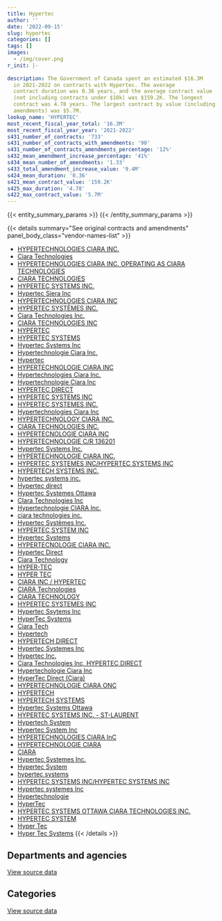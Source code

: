 ```yaml
---
title: Hypertec
author: ''
date: '2022-09-15'
slug: hypertec
categories: []
tags: []
images:
  - /img/cover.png
r_init: |-
  
description: The Government of Canada spent an estimated $16.3M
  in 2021-2022 on contracts with Hypertec. The average
  contract duration was 0.36 years, and the average contract value
  (not including contracts under $10k) was $159.2K. The longest
  contract was 4.78 years. The largest contract by value (including
  amendments) was $5.7M.
lookup_name: 'HYPERTEC'
most_recent_fiscal_year_total: '16.3M'
most_recent_fiscal_year_year: '2021-2022'
s431_number_of_contracts: '733'
s431_number_of_contracts_with_amendments: '90'
s431_number_of_contracts_amendments_percentage: '12%'
s432_mean_amendment_increase_percentage: '41%'
s434_mean_number_of_amendments: '1.33'
s433_total_amendment_increase_value: '9.4M'
s424_mean_duration: '0.36'
s421_mean_contract_value: '159.2K'
s425_max_duration: '4.78'
s422_max_contract_value: '5.7M'
---
```


<script src="/rmarkdown-libs/htmlwidgets/htmlwidgets.js"></script>
<link href="/rmarkdown-libs/datatables-css/datatables-crosstalk.css" rel="stylesheet" />
<script src="/rmarkdown-libs/datatables-binding/datatables.js"></script>
<script src="/rmarkdown-libs/jquery/jquery-3.6.0.min.js"></script>
<link href="/rmarkdown-libs/dt-core-bootstrap/css/dataTables.bootstrap.min.css" rel="stylesheet" />
<link href="/rmarkdown-libs/dt-core-bootstrap/css/dataTables.bootstrap.extra.css" rel="stylesheet" />
<script src="/rmarkdown-libs/dt-core-bootstrap/js/jquery.dataTables.min.js"></script>
<script src="/rmarkdown-libs/dt-core-bootstrap/js/dataTables.bootstrap.min.js"></script>
<link href="/rmarkdown-libs/crosstalk/css/crosstalk.min.css" rel="stylesheet" />
<script src="/rmarkdown-libs/crosstalk/js/crosstalk.min.js"></script>
<script src="/rmarkdown-libs/htmlwidgets/htmlwidgets.js"></script>
<link href="/rmarkdown-libs/datatables-css/datatables-crosstalk.css" rel="stylesheet" />
<script src="/rmarkdown-libs/datatables-binding/datatables.js"></script>
<script src="/rmarkdown-libs/jquery/jquery-3.6.0.min.js"></script>
<link href="/rmarkdown-libs/dt-core-bootstrap/css/dataTables.bootstrap.min.css" rel="stylesheet" />
<link href="/rmarkdown-libs/dt-core-bootstrap/css/dataTables.bootstrap.extra.css" rel="stylesheet" />
<script src="/rmarkdown-libs/dt-core-bootstrap/js/jquery.dataTables.min.js"></script>
<script src="/rmarkdown-libs/dt-core-bootstrap/js/dataTables.bootstrap.min.js"></script>
<link href="/rmarkdown-libs/crosstalk/css/crosstalk.min.css" rel="stylesheet" />
<script src="/rmarkdown-libs/crosstalk/js/crosstalk.min.js"></script>

{{< entity_summary_params >}}
{{< /entity_summary_params >}}

{{< details summary="See original contracts and amendments" panel_body_class="vendor-names-list" >}}
- [HYPERTECHNOLOGIES CIARA INC.](https://search.open.canada.ca/en/ct/?sort=contract_value_f%20desc&page=1&search_text=%22HYPERTECHNOLOGIES%20CIARA%20INC.%22)
- [Ciara Technologies](https://search.open.canada.ca/en/ct/?sort=contract_value_f%20desc&page=1&search_text=%22Ciara%20Technologies%22)
- [HYPERTECHNOLOGIES CIARA INC. OPERATING AS CIARA TECHNOLOGIES](https://search.open.canada.ca/en/ct/?sort=contract_value_f%20desc&page=1&search_text=%22HYPERTECHNOLOGIES%20CIARA%20INC.%20OPERATING%20AS%20CIARA%20TECHNOLOGIES%22)
- [CIARA TECHNOLOGIES](https://search.open.canada.ca/en/ct/?sort=contract_value_f%20desc&page=1&search_text=%22CIARA%20TECHNOLOGIES%22)
- [HYPERTEC SYSTEMS INC.](https://search.open.canada.ca/en/ct/?sort=contract_value_f%20desc&page=1&search_text=%22HYPERTEC%20SYSTEMS%20INC.%22)
- [Hypertec Siera Inc](https://search.open.canada.ca/en/ct/?sort=contract_value_f%20desc&page=1&search_text=%22Hypertec%20Siera%20Inc%22)
- [HYPERTECHNOLOGIES CIARA INC](https://search.open.canada.ca/en/ct/?sort=contract_value_f%20desc&page=1&search_text=%22HYPERTECHNOLOGIES%20CIARA%20INC%22)
- [HYPERTEC SYSTÈMES INC.](https://search.open.canada.ca/en/ct/?sort=contract_value_f%20desc&page=1&search_text=%22HYPERTEC%20SYST%c3%88MES%20INC.%22)
- [Ciara Technologies Inc.](https://search.open.canada.ca/en/ct/?sort=contract_value_f%20desc&page=1&search_text=%22Ciara%20Technologies%20Inc.%22)
- [CIARA TECHNOLOGIES INC](https://search.open.canada.ca/en/ct/?sort=contract_value_f%20desc&page=1&search_text=%22CIARA%20TECHNOLOGIES%20INC%22)
- [HYPERTEC](https://search.open.canada.ca/en/ct/?sort=contract_value_f%20desc&page=1&search_text=%22HYPERTEC%22)
- [HYPERTEC SYSTEMS](https://search.open.canada.ca/en/ct/?sort=contract_value_f%20desc&page=1&search_text=%22HYPERTEC%20SYSTEMS%22)
- [Hypertec Systems Inc](https://search.open.canada.ca/en/ct/?sort=contract_value_f%20desc&page=1&search_text=%22Hypertec%20Systems%20Inc%22)
- [Hypertechnologie Ciara Inc.](https://search.open.canada.ca/en/ct/?sort=contract_value_f%20desc&page=1&search_text=%22Hypertechnologie%20Ciara%20Inc.%22)
- [Hypertec](https://search.open.canada.ca/en/ct/?sort=contract_value_f%20desc&page=1&search_text=%22Hypertec%22)
- [HYPERTECHNOLOGIE CIARA INC](https://search.open.canada.ca/en/ct/?sort=contract_value_f%20desc&page=1&search_text=%22HYPERTECHNOLOGIE%20CIARA%20INC%22)
- [Hypertechnologies Ciara Inc.](https://search.open.canada.ca/en/ct/?sort=contract_value_f%20desc&page=1&search_text=%22Hypertechnologies%20Ciara%20Inc.%22)
- [Hypertechnologie Ciara Inc](https://search.open.canada.ca/en/ct/?sort=contract_value_f%20desc&page=1&search_text=%22Hypertechnologie%20Ciara%20Inc%22)
- [HYPERTEC DIRECT](https://search.open.canada.ca/en/ct/?sort=contract_value_f%20desc&page=1&search_text=%22HYPERTEC%20DIRECT%22)
- [HYPERTEC SYSTEMS INC](https://search.open.canada.ca/en/ct/?sort=contract_value_f%20desc&page=1&search_text=%22HYPERTEC%20SYSTEMS%20INC%22)
- [HYPERTEC SYSTEMES INC.](https://search.open.canada.ca/en/ct/?sort=contract_value_f%20desc&page=1&search_text=%22HYPERTEC%20SYSTEMES%20INC.%22)
- [Hypertechnologies Ciara Inc](https://search.open.canada.ca/en/ct/?sort=contract_value_f%20desc&page=1&search_text=%22Hypertechnologies%20Ciara%20Inc%22)
- [HYPERTECHNOLOGY CIARA INC.](https://search.open.canada.ca/en/ct/?sort=contract_value_f%20desc&page=1&search_text=%22HYPERTECHNOLOGY%20CIARA%20INC.%22)
- [CIARA TECHNOLOGIES INC.](https://search.open.canada.ca/en/ct/?sort=contract_value_f%20desc&page=1&search_text=%22CIARA%20TECHNOLOGIES%20INC.%22)
- [HYPERTECNOLOGIE CIARA INC](https://search.open.canada.ca/en/ct/?sort=contract_value_f%20desc&page=1&search_text=%22HYPERTECNOLOGIE%20CIARA%20INC%22)
- [HYPERTECHNOLOGIE C/R 136201](https://search.open.canada.ca/en/ct/?sort=contract_value_f%20desc&page=1&search_text=%22HYPERTECHNOLOGIE%20C%2fR%20136201%22)
- [Hypertec Systems Inc.](https://search.open.canada.ca/en/ct/?sort=contract_value_f%20desc&page=1&search_text=%22Hypertec%20Systems%20Inc.%22)
- [HYPERTECHNOLOGIE CIARA INC.](https://search.open.canada.ca/en/ct/?sort=contract_value_f%20desc&page=1&search_text=%22HYPERTECHNOLOGIE%20CIARA%20INC.%22)
- [HYPERTEC SYSTEMES INC/HYPERTEC SYSTEMS INC](https://search.open.canada.ca/en/ct/?sort=contract_value_f%20desc&page=1&search_text=%22HYPERTEC%20SYSTEMES%20INC%2fHYPERTEC%20SYSTEMS%20INC%22)
- [HYPERTECH SYSTEMS INC.](https://search.open.canada.ca/en/ct/?sort=contract_value_f%20desc&page=1&search_text=%22HYPERTECH%20SYSTEMS%20INC.%22)
- [hypertec systems inc.](https://search.open.canada.ca/en/ct/?sort=contract_value_f%20desc&page=1&search_text=%22hypertec%20systems%20inc.%22)
- [Hypertec direct](https://search.open.canada.ca/en/ct/?sort=contract_value_f%20desc&page=1&search_text=%22Hypertec%20direct%22)
- [Hypertec Systemes Ottawa](https://search.open.canada.ca/en/ct/?sort=contract_value_f%20desc&page=1&search_text=%22Hypertec%20Systemes%20Ottawa%22)
- [CIara Technologies Inc](https://search.open.canada.ca/en/ct/?sort=contract_value_f%20desc&page=1&search_text=%22CIara%20Technologies%20Inc%22)
- [Hypertechnologie CIARA Inc.](https://search.open.canada.ca/en/ct/?sort=contract_value_f%20desc&page=1&search_text=%22Hypertechnologie%20CIARA%20Inc.%22)
- [ciara technologies inc.](https://search.open.canada.ca/en/ct/?sort=contract_value_f%20desc&page=1&search_text=%22ciara%20technologies%20inc.%22)
- [Hypertec Systèmes Inc.](https://search.open.canada.ca/en/ct/?sort=contract_value_f%20desc&page=1&search_text=%22Hypertec%20Syst%c3%a8mes%20Inc.%22)
- [HYPERTEC SYSTEM INC](https://search.open.canada.ca/en/ct/?sort=contract_value_f%20desc&page=1&search_text=%22HYPERTEC%20SYSTEM%20INC%22)
- [Hypertec Systems](https://search.open.canada.ca/en/ct/?sort=contract_value_f%20desc&page=1&search_text=%22Hypertec%20Systems%22)
- [HYPERTECNOLOGIE CIARA INC.](https://search.open.canada.ca/en/ct/?sort=contract_value_f%20desc&page=1&search_text=%22HYPERTECNOLOGIE%20CIARA%20INC.%22)
- [Hypertec Direct](https://search.open.canada.ca/en/ct/?sort=contract_value_f%20desc&page=1&search_text=%22Hypertec%20Direct%22)
- [Ciara Technology](https://search.open.canada.ca/en/ct/?sort=contract_value_f%20desc&page=1&search_text=%22Ciara%20Technology%22)
- [HYPER-TEC](https://search.open.canada.ca/en/ct/?sort=contract_value_f%20desc&page=1&search_text=%22HYPER-TEC%22)
- [HYPER TEC](https://search.open.canada.ca/en/ct/?sort=contract_value_f%20desc&page=1&search_text=%22HYPER%20TEC%22)
- [CIARA INC / HYPERTEC](https://search.open.canada.ca/en/ct/?sort=contract_value_f%20desc&page=1&search_text=%22CIARA%20INC%20%2f%20HYPERTEC%22)
- [CIARA Technologies](https://search.open.canada.ca/en/ct/?sort=contract_value_f%20desc&page=1&search_text=%22CIARA%20Technologies%22)
- [CIARA TECHNOLOGY](https://search.open.canada.ca/en/ct/?sort=contract_value_f%20desc&page=1&search_text=%22CIARA%20TECHNOLOGY%22)
- [HYPERTEC SYSTEMES INC](https://search.open.canada.ca/en/ct/?sort=contract_value_f%20desc&page=1&search_text=%22HYPERTEC%20SYSTEMES%20INC%22)
- [Hypertec Ssytems Inc](https://search.open.canada.ca/en/ct/?sort=contract_value_f%20desc&page=1&search_text=%22Hypertec%20Ssytems%20Inc%22)
- [HyperTec Systems](https://search.open.canada.ca/en/ct/?sort=contract_value_f%20desc&page=1&search_text=%22HyperTec%20Systems%22)
- [Ciara Tech](https://search.open.canada.ca/en/ct/?sort=contract_value_f%20desc&page=1&search_text=%22Ciara%20Tech%22)
- [Hypertech](https://search.open.canada.ca/en/ct/?sort=contract_value_f%20desc&page=1&search_text=%22Hypertech%22)
- [HYPERTECH DIRECT](https://search.open.canada.ca/en/ct/?sort=contract_value_f%20desc&page=1&search_text=%22HYPERTECH%20DIRECT%22)
- [Hypertec Systemes Inc](https://search.open.canada.ca/en/ct/?sort=contract_value_f%20desc&page=1&search_text=%22Hypertec%20Systemes%20Inc%22)
- [Hypertec Inc.](https://search.open.canada.ca/en/ct/?sort=contract_value_f%20desc&page=1&search_text=%22Hypertec%20Inc.%22)
- [Ciara Technologies Inc, HYPERTEC DIRECT](https://search.open.canada.ca/en/ct/?sort=contract_value_f%20desc&page=1&search_text=%22Ciara%20Technologies%20Inc%2c%20HYPERTEC%20DIRECT%22)
- [Hypertechologie Ciara Inc](https://search.open.canada.ca/en/ct/?sort=contract_value_f%20desc&page=1&search_text=%22Hypertechologie%20Ciara%20Inc%22)
- [HyperTec Direct (Ciara)](https://search.open.canada.ca/en/ct/?sort=contract_value_f%20desc&page=1&search_text=%22HyperTec%20Direct%20%28Ciara%29%22)
- [HYPERTECHNOLOGIE CIARA ONC](https://search.open.canada.ca/en/ct/?sort=contract_value_f%20desc&page=1&search_text=%22HYPERTECHNOLOGIE%20CIARA%20ONC%22)
- [HYPERTECH](https://search.open.canada.ca/en/ct/?sort=contract_value_f%20desc&page=1&search_text=%22HYPERTECH%22)
- [HYPERTECH SYSTEMS](https://search.open.canada.ca/en/ct/?sort=contract_value_f%20desc&page=1&search_text=%22HYPERTECH%20SYSTEMS%22)
- [Hypertec Systems Ottawa](https://search.open.canada.ca/en/ct/?sort=contract_value_f%20desc&page=1&search_text=%22Hypertec%20Systems%20Ottawa%22)
- [HYPERTEC SYSTEMS INC. - ST-LAURENT](https://search.open.canada.ca/en/ct/?sort=contract_value_f%20desc&page=1&search_text=%22HYPERTEC%20SYSTEMS%20INC.%20-%20ST-LAURENT%22)
- [Hypertech System](https://search.open.canada.ca/en/ct/?sort=contract_value_f%20desc&page=1&search_text=%22Hypertech%20System%22)
- [Hypertec System Inc](https://search.open.canada.ca/en/ct/?sort=contract_value_f%20desc&page=1&search_text=%22Hypertec%20System%20Inc%22)
- [HYPERTECHNOLOGIES CIARA InC](https://search.open.canada.ca/en/ct/?sort=contract_value_f%20desc&page=1&search_text=%22HYPERTECHNOLOGIES%20CIARA%20InC%22)
- [HYPERTECHNOLOGIE CIARA](https://search.open.canada.ca/en/ct/?sort=contract_value_f%20desc&page=1&search_text=%22HYPERTECHNOLOGIE%20CIARA%22)
- [CIARA](https://search.open.canada.ca/en/ct/?sort=contract_value_f%20desc&page=1&search_text=%22CIARA%22)
- [Hypertec Systemes Inc.](https://search.open.canada.ca/en/ct/?sort=contract_value_f%20desc&page=1&search_text=%22Hypertec%20Systemes%20Inc.%22)
- [Hypertec System](https://search.open.canada.ca/en/ct/?sort=contract_value_f%20desc&page=1&search_text=%22Hypertec%20System%22)
- [hypertec systems](https://search.open.canada.ca/en/ct/?sort=contract_value_f%20desc&page=1&search_text=%22hypertec%20systems%22)
- [HYPERTEC SYSTEMS INC/HYPERTEC SYSTEMS INC](https://search.open.canada.ca/en/ct/?sort=contract_value_f%20desc&page=1&search_text=%22HYPERTEC%20SYSTEMS%20INC%2fHYPERTEC%20SYSTEMS%20INC%22)
- [Hypertec systemes Inc](https://search.open.canada.ca/en/ct/?sort=contract_value_f%20desc&page=1&search_text=%22Hypertec%20systemes%20Inc%22)
- [Hypertechnologie](https://search.open.canada.ca/en/ct/?sort=contract_value_f%20desc&page=1&search_text=%22Hypertechnologie%22)
- [HyperTec](https://search.open.canada.ca/en/ct/?sort=contract_value_f%20desc&page=1&search_text=%22HyperTec%22)
- [HYPERTEC SYSTEMS OTTAWA CIARA TECHNOLOGIES INC.](https://search.open.canada.ca/en/ct/?sort=contract_value_f%20desc&page=1&search_text=%22HYPERTEC%20SYSTEMS%20OTTAWA%20CIARA%20TECHNOLOGIES%20INC.%22)
- [HYPERTEC SYSTEM](https://search.open.canada.ca/en/ct/?sort=contract_value_f%20desc&page=1&search_text=%22HYPERTEC%20SYSTEM%22)
- [Hyper Tec](https://search.open.canada.ca/en/ct/?sort=contract_value_f%20desc&page=1&search_text=%22Hyper%20Tec%22)
- [Hyper Tec Systems](https://search.open.canada.ca/en/ct/?sort=contract_value_f%20desc&page=1&search_text=%22Hyper%20Tec%20Systems%22)
{{< /details >}}

## Departments and agencies

<div id="htmlwidget-1" style="width:100%;height:auto;" class="datatables html-widget"></div>
<script type="application/json" data-for="htmlwidget-1">{"x":{"style":"bootstrap","filter":"none","vertical":false,"data":[["<a href=\"/departments/aafc-aac/\">Agriculture and Agri-Food Canada<\/a>","<a href=\"/departments/aandc-aadnc/\">Crown-Indigenous Relations and Northern Affairs Canada<\/a>","<a href=\"/departments/acoa-apeca/\">Atlantic Canada Opportunities Agency<\/a>","<a href=\"/departments/cas-satj/\">Courts Administration Service<\/a>","<a href=\"/departments/cbsa-asfc/\">Canada Border Services Agency<\/a>","<a href=\"/departments/cer-rec/\">Canada Energy Regulator<\/a>","<a href=\"/departments/cfia-acia/\">Canadian Food Inspection Agency<\/a>","<a href=\"/departments/cgc-ccg/\">Canadian Grain Commission<\/a>","<a href=\"/departments/cic/\">Immigration, Refugees and Citizenship Canada<\/a>","<a href=\"/departments/cihr-irsc/\">Canadian Institutes of Health Research<\/a>","<a href=\"/departments/cnsc-ccsn/\">Canadian Nuclear Safety Commission<\/a>","<a href=\"/departments/cra-arc/\">Canada Revenue Agency<\/a>","<a href=\"/departments/csa-asc/\">Canadian Space Agency<\/a>","<a href=\"/departments/csc-scc/\">Correctional Service of Canada<\/a>","<a href=\"/departments/csps-efpc/\">Canada School of Public Service<\/a>","<a href=\"/departments/cta-otc/\">Canadian Transportation Agency<\/a>","<a href=\"/departments/dfatd-maecd/\">Global Affairs Canada<\/a>","<a href=\"/departments/dfo-mpo/\">Fisheries and Oceans Canada<\/a>","<a href=\"/departments/dnd-mdn/\">National Defence<\/a>","<a href=\"/departments/ec/\">Environment and Climate Change Canada<\/a>","<a href=\"/departments/elections/\">Elections Canada<\/a>","<a href=\"/departments/esdc-edsc/\">Employment and Social Development Canada<\/a>","<a href=\"/departments/fcac-acfc/\">Financial Consumer Agency of Canada<\/a>","<a href=\"/departments/feddevontario/\">Federal Economic Development Agency for Southern Ontario<\/a>","<a href=\"/departments/fin/\">Department of Finance Canada<\/a>","<a href=\"/departments/hc-sc/\">Health Canada<\/a>","<a href=\"/departments/iaac-aeic/\">Impact Assessment Agency of Canada<\/a>","<a href=\"/departments/ic/\">Innovation, Science and Economic Development Canada<\/a>","<a href=\"/departments/infc/\">Infrastructure Canada<\/a>","<a href=\"/departments/irb-cisr/\">Immigration and Refugee Board of Canada<\/a>","<a href=\"/departments/isc-sac/\">Indigenous Services Canada<\/a>","<a href=\"/departments/jus/\">Department of Justice Canada<\/a>","<a href=\"/departments/nrc-cnrc/\">National Research Council Canada<\/a>","<a href=\"/departments/nrcan-rncan/\">Natural Resources Canada<\/a>","<a href=\"/departments/oag-bvg/\">Office of the Auditor General of Canada<\/a>","<a href=\"/departments/opc-cpvp/\">Office of the Privacy Commissioner of Canada<\/a>","<a href=\"/departments/osfi-bsif/\">Office of the Superintendent of Financial Institutions Canada<\/a>","<a href=\"/departments/osgg-bsgg/\">Office of the Secretary to the Governor General<\/a>","<a href=\"/departments/pbc-clcc/\">Parole Board of Canada<\/a>","<a href=\"/departments/pc/\">Parks Canada<\/a>","<a href=\"/departments/pch/\">Canadian Heritage<\/a>","<a href=\"/departments/pco-bcp/\">Privy Council Office<\/a>","<a href=\"/departments/ppsc-sppc/\">Public Prosecution Service of Canada<\/a>","<a href=\"/departments/ps-sp/\">Public Safety Canada<\/a>","<a href=\"/departments/pwgsc-tpsgc/\">Public Services and Procurement Canada<\/a>","<a href=\"/departments/rcmp-grc/\">Royal Canadian Mounted Police<\/a>","<a href=\"/departments/ssc-spc/\">Shared Services Canada<\/a>","<a href=\"/departments/statcan/\">Statistics Canada<\/a>","<a href=\"/departments/tc/\">Transport Canada<\/a>","<a href=\"/departments/tsb-bst/\">Transportation Safety Board of Canada<\/a>","<a href=\"/departments/vac-acc/\">Veterans Affairs Canada<\/a>","<a href=\"/departments/wage/\">Department for Women and Gender Equality<\/a>"],[null,85627.63,null,11460,73112.13,null,66577.62,null,128169.86,null,null,123822.24,null,null,null,null,530638.65,28852.65,8845118.33,248720.66,null,5049192.75,null,10588.5,395301.2,67762.93,null,712752.53,null,null,105911.13,33014.11,13751.01,961791.8,72750,null,null,11558.43,null,null,14926.3,68034.48,null,null,663122.1,4347283.43,1423936.45,null,961804.58,27854.64,null,null],[null,null,30239.25,null,101705.65,null,24707.45,13623.75,777074.16,null,86445,1553289.3,31353.29,1688935.24,17648.66,null,147408.5,376456.61,9872886.92,217895.86,40821.88,6425960.84,97688.5,null,59448.74,173854.09,22487,40002,35897.84,134511.7,null,184941.31,null,362967.53,null,null,116499.61,null,null,36354.77,null,null,25413.7,57189.3,949392.07,777639.27,385927.59,501720,464930.78,23342.14,349369.37,48426.16],[218780.02,16443,99855.24,41397,148662.8,46945.5,239115.91,null,656071.33,14690,33222,2516121.4,52162.28,448786.02,8955.58,109226.4,32124.49,336929.51,4689244.42,191023.93,null,8217818.34,61020,null,320694.01,494520.85,null,null,50991.25,416645.12,159146.27,499747.71,118869.89,35537.37,226712,null,169892.11,null,null,13720.65,113525.39,94807,null,63280,3298360.83,1037316.91,231580.13,null,1795322.42,21796.39,549344.88,null],[424964.75,null,null,26286.63,477884.06,null,369800.65,58380,14690,25566.25,null,965978.58,null,981314.23,7828.52,112451.55,8382.55,99865.5,6177487.3,116070.09,23684.85,1084730.6,null,null,null,808827.3,null,299399.15,108141,null,299694.69,138463.94,73273.03,29803.69,79663.88,24374.7,14972.5,null,18706.43,null,12790.97,null,null,135543.5,601577.95,1148286.35,296924.7,188871.03,1018566.89,null,null,16136.74]],"container":"<table class=\"table table-striped table-hover row-border order-column display\">\n  <thead>\n    <tr>\n      <th>Department<\/th>\n      <th>2018-2019<\/th>\n      <th>2019-2020<\/th>\n      <th>2020-2021<\/th>\n      <th>2021-2022<\/th>\n    <\/tr>\n  <\/thead>\n<\/table>","options":{"order":[[4,"desc"]],"pageLength":10,"autoWidth":true,"columnDefs":[{"targets":1,"render":"function(data, type, row, meta) {\n    return type !== 'display' ? data : DTWidget.formatCurrency(data, \"$\", 2, 3, \",\", \".\", true, null);\n  }"},{"targets":2,"render":"function(data, type, row, meta) {\n    return type !== 'display' ? data : DTWidget.formatCurrency(data, \"$\", 2, 3, \",\", \".\", true, null);\n  }"},{"targets":3,"render":"function(data, type, row, meta) {\n    return type !== 'display' ? data : DTWidget.formatCurrency(data, \"$\", 2, 3, \",\", \".\", true, null);\n  }"},{"targets":4,"render":"function(data, type, row, meta) {\n    return type !== 'display' ? data : DTWidget.formatCurrency(data, \"$\", 2, 3, \",\", \".\", true, null);\n  }"},{"width":"16%","targets":[1,2,3,4]},{"className":"dt-right","targets":[1,2,3,4]}],"orderClasses":false}},"evals":["options.columnDefs.0.render","options.columnDefs.1.render","options.columnDefs.2.render","options.columnDefs.3.render"],"jsHooks":[]}</script>
<p class="text-right">
<a href="https://github.com/GoC-Spending/contracts-data/tree/main/data/out/vendors/hypertec/summary_by_fiscal_year_by_department.csv" class="source-data-link btn btn-link">View source data</a>
</p>

## Categories

<div id="htmlwidget-2" style="width:100%;height:auto;" class="datatables html-widget"></div>
<script type="application/json" data-for="htmlwidget-2">{"x":{"style":"bootstrap","filter":"none","vertical":false,"data":[["<a href=\"/categories/office_management/\">Office management<\/a>","<a href=\"/categories/defence/\">Defence<\/a>","<a href=\"/categories/information_technology/\">Information technology<\/a>","<a href=\"/categories/industrial_products_and_services/\">Industrial products and services<\/a>","<a href=\"/categories/human_capital/\">Human capital<\/a>"],[217300.52,8845118.33,15832904.01,188113.29,null],[217895.86,9872886.92,16136189,11709.26,15774.8],[595.34,4689244.42,23189827.07,10739.52,null],[86533.06,6177487.3,9956258.82,69105.37,null]],"container":"<table class=\"table table-striped table-hover row-border order-column display\">\n  <thead>\n    <tr>\n      <th>Category<\/th>\n      <th>2018-2019<\/th>\n      <th>2019-2020<\/th>\n      <th>2020-2021<\/th>\n      <th>2021-2022<\/th>\n    <\/tr>\n  <\/thead>\n<\/table>","options":{"order":[[4,"desc"]],"dom":"t","pageLength":30,"autoWidth":true,"columnDefs":[{"targets":1,"render":"function(data, type, row, meta) {\n    return type !== 'display' ? data : DTWidget.formatCurrency(data, \"$\", 2, 3, \",\", \".\", true, null);\n  }"},{"targets":2,"render":"function(data, type, row, meta) {\n    return type !== 'display' ? data : DTWidget.formatCurrency(data, \"$\", 2, 3, \",\", \".\", true, null);\n  }"},{"targets":3,"render":"function(data, type, row, meta) {\n    return type !== 'display' ? data : DTWidget.formatCurrency(data, \"$\", 2, 3, \",\", \".\", true, null);\n  }"},{"targets":4,"render":"function(data, type, row, meta) {\n    return type !== 'display' ? data : DTWidget.formatCurrency(data, \"$\", 2, 3, \",\", \".\", true, null);\n  }"},{"width":"16%","targets":[1,2,3,4]},{"className":"dt-right","targets":[1,2,3,4]}],"orderClasses":false,"lengthMenu":[10,25,30,50,100]}},"evals":["options.columnDefs.0.render","options.columnDefs.1.render","options.columnDefs.2.render","options.columnDefs.3.render"],"jsHooks":[]}</script>
<p class="text-right">
<a href="https://github.com/GoC-Spending/contracts-data/tree/main/data/out/vendors/hypertec/summary_by_fiscal_year_by_category.csv" class="source-data-link btn btn-link">View source data</a>
</p>
